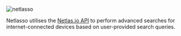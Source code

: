 ![netlasso](https://github.com/rly0nheart/netlasso/assets/74001397/e24bb08f-ef79-4c9c-9881-4c49f249764e)

Netlasso utilises the [Netlas.io API](https://netlas.io/api) to perform advanced searches for internet-connected devices based on user-provided search queries.
